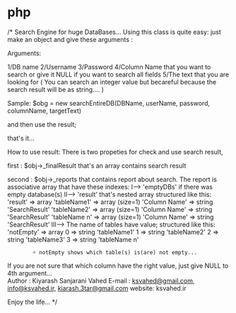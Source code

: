 php
===
/*
Search Engine for huge DataBases...
Using this class is quite easy: just make an object and give these arguments :

Arguments:

1/DB name
2/Username
3/Password
4/Column Name that you want to search or give it NULL if you want to search all fields
5/The text that you are looking for ( You can search an integer value but becareful because the search result will be as string.... )

Sample: $obg = new searchEntireDB(DBName, userName, password, columnName, targetText)

and then use the result;

that's it...

How to use result:
There is two propeties for check and use search result,

first : $obj->_finalResult that's an array contains search result

second : $obj->_reports that contains report about search. The report is associative array that have these indexes:
	I-->   'emptyDBs' if there was empty database(s)
	II-->  'result' that's nested array structured like this:
			 'result' => 
			  array 
				 'tableName1' => 
					array (size=1)
					  'Column Name' => string 'SearchResult'
				 'tableName2' => 
					array (size=1)
					  'Column Name' => string 'SearchResult'
				 'tableName n' => 
					array (size=1)
					  'Column Name' => string 'SearchResult'
	III--> The name of tables have value; structured like this:
			 'notEmpty' => 
				  array 
					 0 => string 'tableName1'
					 1 => string 'tableName2'
					 2 => string 'tableName3'
					 3 => string 'tableName n'
         
			☼ notEmpty shows which table(s) is(are) not empty...
			
If you are not sure that which column have the right value, just give NULL to 4th argument...				 
Author : Kiyarash Sanjarani Vahed
E-mail : ksvahed@gmail.com, info@ksvahed.ir, kiarash.3tar@gmail.com
website: ksvahed.ir

Enjoy the life...
*/
